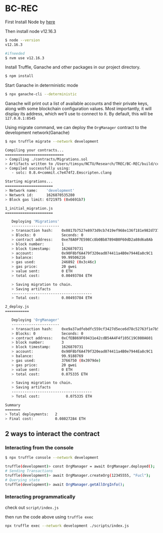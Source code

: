 # BC-REC


First Install Node by [here](https://nodejs.org/en/download/)

Then install node v12.16.3

```bash
$ node --version  
v12.16.3

#ifneeded
$ nvm use v12.16.3
```

Install Truffle, Ganache and other packages in our project directory.

```bash
$ npm install
```

Start Ganache in deterministic mode

```bash
$ npx ganache-cli --deterministic
```

Ganache will print out a list of available accounts and their private keys, along with some blockchain configuration values. Most importantly, it will display its address, which we’ll use to connect to it. By default, this will be `127.0.0.1:8545`

Using migrate command, we can deploy the `OrgManager` contract to the development network(Ganache)

```bash
$ npx truffle migrate --network development

Compiling your contracts...
===========================
> Compiling ./contracts/Migrations.sol
> Artifacts written to /Users/timsyu/NCTU/Research/TREC/BC-REC/build/contracts
> Compiled successfully using:
   - solc: 0.8.4+commit.c7e474f2.Emscripten.clang

Starting migrations...
======================
> Network name:    'development'
> Network id:      1626870535280
> Block gas limit: 6721975 (0x6691b7)

1_initial_migration.js
======================

   Deploying 'Migrations'
   ----------------------
   > transaction hash:    0x0817b7527e8973d9cb7419ef968e136f181e982d737f012fd39709cae1ac4041
   > Blocks: 0            Seconds: 0
   > contract address:    0xe78A0F7E598Cc8b0Bb87894B0F60dD2a88d6a8Ab
   > block number:        1
   > block timestamp:     1626870731
   > account:             0x90F8bf6A479f320ead074411a4B0e7944Ea8c9C1
   > balance:             99.99506216
   > gas used:            246892 (0x3c46c)
   > gas price:           20 gwei
   > value sent:          0 ETH
   > total cost:          0.00493784 ETH

   > Saving migration to chain.
   > Saving artifacts
   -------------------------------------
   > Total cost:          0.00493784 ETH

2_deploy.js
===========

   Deploying 'OrgManager'
   ----------------------
   > transaction hash:    0xe9a37adfebdfc559cf3427d5ece6d78c52763f1e7b5cd88811602a7bf69eb39c
   > Blocks: 0            Seconds: 0
   > contract address:    0xCfEB869F69431e42cdB54A4F4f105C19C080A601
   > block number:        3
   > block timestamp:     1626870731
   > account:             0x90F8bf6A479f320ead074411a4B0e7944Ea8c9C1
   > balance:             99.9188769
   > gas used:            3766750 (0x3979de)
   > gas price:           20 gwei
   > value sent:          0 ETH
   > total cost:          0.075335 ETH

   > Saving migration to chain.
   > Saving artifacts
   -------------------------------------
   > Total cost:            0.075335 ETH

Summary
=======
> Total deployments:   2
> Final cost:          0.08027284 ETH
```

## 2 ways to interact the contract

### Interacting from the console

```bash
$ npx truffle console --network development

truffle(development)> const OrgManager = await OrgManager.deployed();
# Sending Transactions
truffle(development)> await OrgManager.createOrg(12345555, "Fucl");
# Querying state
truffle(development)> await OrgManager.getAllOrgInfo();
```

### Interacting programmatically

check out `script/index.js`

then run the code above using `truffle exec`

```bash
npx truffle exec --network development ./scripts/index.js
```
